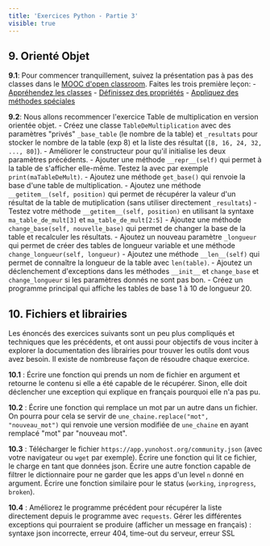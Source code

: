 ```yaml
---
title: 'Exercices Python - Partie 3'
visible: true
---
```


## 9. Orienté Objet

**9.1**: Pour commencer tranquillement, suivez la présentation pas à pas des classes dans le [MOOC d'open classroom](https://openclassrooms.com/fr/courses/235344-apprenez-a-programmer-en-python/232721-apprehendez-les-classes). Faites les trois première leçon:
	- [Appréhendez les classes](https://openclassrooms.com/fr/courses/235344-apprenez-a-programmer-en-python/232721-apprehendez-les-classes)
	- [Définissez des propriétés](https://openclassrooms.com/fr/courses/235344-apprenez-a-programmer-en-python/232793-definissez-des-proprietes)
	- [Appliquez des méthodes spéciales](https://openclassrooms.com/fr/courses/235344-apprenez-a-programmer-en-python/233046-appliquez-des-methodes-speciales)

**9.2**: Nous allons recommencer l'exercice Table de multiplication en version orientée objet.
	- Créez une classe `TableDeMultiplication` avec des paramètres "privés" `_base_table` (le nombre de la table) et `_resultats` pour stocker le nombre de la table (exp 8) et la liste des résultat (`[8, 16, 24, 32, ..., 80]`).
	- Améliorer le constructeur pour qu'il initialise les deux paramètres précédents.
	- Ajouter une méthode `__repr__(self)` qui permet à la table de s'afficher elle-même. Testez la avec par exemple `print(maTableDeMult)`.
	- Ajoutez une méthode `get_base()` qui renvoie la base d'une table de multiplication.
	- Ajoutez une méthode `__getitem__(self, position)` qui permet de récupérer la valeur d'un résultat de la table de mutiplication (sans utiliser directement `_resultats`)
	- Testez votre méthode `__getitem__(self, position)` en utilisant la syntaxe `ma_table_de_mult[3]` et `ma_table_de_mult[2:5]`
	- Ajoutez une méthode `change_base(self, nouvelle_base)` qui permet de changer la base de la table et recalculer les résultats.
	- Ajoutez un nouveau paramètre `_longueur` qui permet de créer des tables de longueur variable et une méthode `change_longueur(self, longueur)`
	- Ajoutez une méthode `__len__(self)` qui permet de connaître la longueur de la table avec `len(table)`.
	- Ajoutez un déclenchement d'exceptions dans les méthodes `__init__` et `change_base` et `change_longueur` si les paramètres donnés ne sont pas bon.
	- Créez un programme principal qui affiche les tables de base 1 à 10 de longueur 20.



## 10. Fichiers et librairies

Les énoncés des exercices suivants sont un peu plus compliqués et techniques que les précédents, et ont aussi pour objectifs de vous inciter à explorer la documentation des librairies pour trouver les outils dont vous avez besoin. Il existe de nombreuse façon de résoudre chaque exercice. 

**10.1** : Écrire une fonction qui prends un nom de fichier en argument et retourne le contenu si elle a été capable de le récupérer. Sinon, elle doit déclencher une exception qui explique en français pourquoi elle n'a pas pu.

**10.2** : Écrire une fonction qui remplace un mot par un autre dans un fichier. On pourra pour cela se servir de `une_chaine.replace("mot", "nouveau_mot")` qui renvoie une version modifiée de `une_chaine` en ayant remplacé "mot" par "nouveau mot".

**10.3** : Télécharger le fichier `https://app.yunohost.org/community.json` (avec votre navigateur ou `wget` par exemple). Écrire une fonction qui lit ce fichier, le charge en tant que données json. Écrire une autre fonction capable de filtrer le dictionnaire pour ne garder que les apps d'un level `n` donné en argument. Écrire une fonction similaire pour le status (`working`, `inprogress`, `broken`).

**10.4** : Améliorez le programme précédent pour récupérer la liste directement depuis le programme avec `requests`. Gérer les différentes exceptions qui pourraient se produire (afficher un message en français) : syntaxe json incorrecte, erreur 404, time-out du serveur, erreur SSL